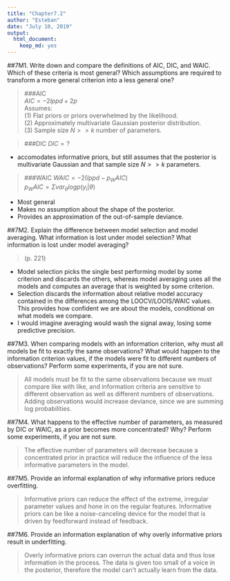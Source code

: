 ```yaml
---
title: "Chapter7.2"
author: "Esteban"
date: "July 10, 2019"
output: 
  html_document: 
    keep_md: yes
---
```




##7M1. Write down and compare the definitions of AIC, DIC, and WAIC. Which of these criteria is most general? Which assumptions are required to transform a more general criterion into a less general one?
> ###AIC  
$AIC = - 2lppd + 2p$  
Assumes:  
(1) Flat priors or priors overwhelmed by the likelihood.   
(2) Approximately multivariate Gaussian posterior distribution.  
(3) Sample size $N >> k$ number of parameters.  

> ###DIC
$DIC = ?$  
 * accomodates informative priors, but still assumes that the posterior is multivariate Gaussian and that sample size $N >> k$ parameters.  

> ###WAIC 
 $WAIC = -2(lppd - p_WAIC)$  
 $p_WAIC = \Sigma  var_\theta  log  p(y_i|\theta)$  
 * Most general  
 * Makes no assumption about the shape of the posterior.  
 * Provides an approximation of the out-of-sample deviance.  

##7M2. Explain the difference between model selection and model averaging. What information is lost under model selection? What information is lost under model averaging?

> (p. 221)   
* Model selection picks the single best performing model by some criterion and discards the others, whereas model averaging uses all the models and computes an average that is weighted by some criterion.   
* Selection discards the information about relative model accuracy contained in the differences among the LOOCV/LOOIS/WAIC values. This provides how confident we are about the models, conditional on what models we compare.  
* I would imagine averaging would wash the signal away, losing some predictive precision.  

##7M3. When comparing models with an information criterion, why must all models be fit to exactly the same observations? What would happen to the information criterion values, if the models were fit to different numbers of observations? Perform some experiments, if you are not sure.
> All models must be fit to the same observations because we must compare like with like, and information criteria are sensitive to different observation as well as different numbers of observations. Adding observations would increase deviance, since we are summing log probabilities.


##7M4. What happens to the effective number of parameters, as measured by DIC or WAIC, as a prior becomes more concentrated? Why? Perform some experiments, if you are not sure.
>The effective number of parameters will decrease because a concentrated prior in practice will reduce the influence of the less informative parameters in the model.

##7M5. Provide an informal explanation of why informative priors reduce overfitting.
> Informative priors can reduce the effect of the extreme, irregular parameter values and hone in on the regular features. Informative priors can be like a noise-canceling device for the model that is driven by feedforward instead of feedback.

##7M6. Provide an information explanation of why overly informative priors result in underfitting.
> Overly informative priors can overrun the actual data and thus lose information in the process. The data is given too small of a voice in the posterior, therefore the model can't actually learn from the data.
